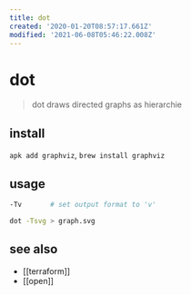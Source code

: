 ```yaml
---
title: dot
created: '2020-01-20T08:57:17.661Z'
modified: '2021-06-08T05:46:22.008Z'
---
```


# dot

> dot draws directed graphs as hierarchie

## install
`apk add graphviz`, `brew install graphviz`

## usage

```sh
-Tv       # set output format to 'v'
```

```sh
dot -Tsvg > graph.svg
```

## see also
- [[terraform]]
- [[open]]
